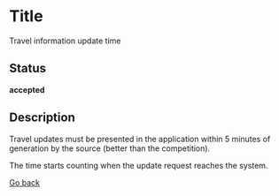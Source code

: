 # Title

Travel information update time

## Status

**accepted**

## Description

Travel updates must be presented in the application within 5 minutes of generation by the source (better than the competition). 

The time starts counting when the update request reaches the system.


[Go back](../README.md)